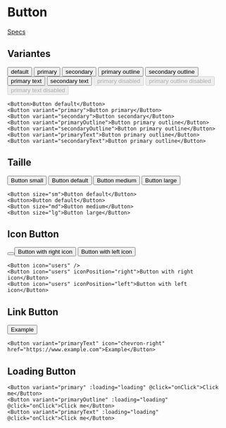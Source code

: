 # Button

[Specs](https://www.sketch.com/s/6034ddd9-a0d3-4844-adda-bd4c821f24b1/a/P4wOW1)

## Variantes


<Button class="m-2">default</Button>
<Button class="m-2" variant="primary">primary</Button>
<Button class="m-2" variant="secondary">secondary</Button>
<Button class="m-2" variant="primaryOutline">primary outline</Button>
<Button class="m-2" variant="secondaryOutline">secondary outline</Button>
<Button class="m-2" variant="primaryText">primary text</Button>
<Button class="m-2" variant="secondaryText">secondary text</Button>
<Button class="m-2" disabled>primary disabled</Button>
<Button class="m-2" disabled variant="primaryOutline">primary outline disabled</Button>
<Button class="m-2" disabled variant="primaryText">primary text disabled</Button>

```
<Button>Button default</Button>
<Button variant="primary">Button primary</Button>
<Button variant="secondary">Button secondary</Button>
<Button variant="primaryOutline">Button primary outline</Button>
<Button variant="secondaryOutline">Button primary outline</Button>
<Button variant="primaryText">Button primary outline</Button>
<Button variant="secondaryText">Button primary outline</Button>
```

## Taille
<Button size="sm">Button small</Button>
<Button>Button default</Button>
<Button size="md">Button medium</Button>
<Button size="lg">Button large</Button>

```
<Button size="sm">Button default</Button>
<Button>Button default</Button>
<Button size="md">Button medium</Button>
<Button size="lg">Button large</Button>
```

## Icon Button

<Button icon="users" />
<Button icon="users" iconPosition="right">Button with right icon</Button>
<Button icon="users" iconPosition="left">Button with left icon</Button>

```
<Button icon="users" />
<Button icon="users" iconPosition="right">Button with right icon</Button>
<Button icon="users" iconPosition="left">Button with left icon</Button>
```

## Link Button

<Button variant="primaryText" icon="chevron-right" href="https://www.example.com">Example</Button>

```
<Button variant="primaryText" icon="chevron-right" href="https://www.example.com">Example</Button>

```


## Loading Button

<Button-LoadingExample />

```
<Button variant="primary" :loading="loading" @click="onClick">Click me</Button>
<Button variant="primaryOutline" :loading="loading" @click="onClick">Click me</Button>
<Button variant="primaryText" :loading="loading" @click="onClick">Click me</Button>
```



